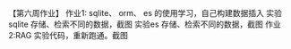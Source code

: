 【第六周作业】
作业1: sqlite、 orm、 es 的使用学习，自己构建数据插入
    实验sqlite 存储、检索不同的数据，截图
    实验es 存储、检索不同的数据，截图
作业2:RAG 实验代码，重新跑通。截图
